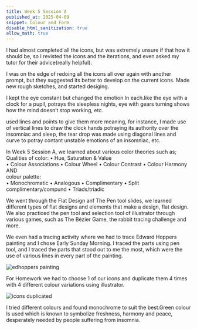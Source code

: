 ```yaml
---
title: Week 5 Session A
published_at: 2025-04-09
snippet: Colour and Form
disable_html_sanitization: true
allow_math: true
---
```


I had almost completed all the icons, but was extremely unsure if that how it should be, so I revisted the icons and the iterations, and even asked my tutor for their advice(really helpful).

 I was on the edge of redoing all the icons all over again with another prompt, but they suggested its better to develop on the current icons. 
Made new rough sketches, and started desiging.

I kept the eye constant but changed the emotion In each.like the eye with a clock for a pupil, potrays the sleepless nights, eye with gears turning shows how the mind doesn’t stop working, etc.

used lines and points to give them more meaning, for instance, I made use of vertical lines to draw the clock hands potraying its authority over the insomniac and sleep, the tear drop was made using diagonal lines and curve to potray contant unstable emotions of an insomniac, etc.

In Week 5 Session A, we learned about various color theories such as;
Qualities of color:
•	Hue, Saturation & Value                                                  
•	Colour Associations
•	Colour Wheel
•	Colour Contrast
•	Colour Harmony
AND  
colour palette:       
•	Monochromatic
•	Analogous
•	Complimentary
•	Split complimentary/compund
•	Triads/triadic

We went through the Flat Design anf The Pen tool slides, we learned different types of flat designs and elements that make a design, flat design. We also practiced the pen tool and selection tool of illustrator through various games, such as The Bézier Game, the rabbit tracing challenge and more.

We even had a tracing activity where we had to trace Edward Hoppers painting and I chose Early Sunday Morning.
I traced the parts using pen tool, and I traced the parts that stood out to me the most, which were the use of various lines in every part of the painting.

![edhoppers painting](subfolder/pic15.png)

For Homework we had to choose 1 of our icons and duplicate them 4 times with 4 different colour variations using illustrator.

![icons duplicated](subfolder/pic16.png)

I tried different colours and found monochrome to suit the best.Green colour Is used which is known to symbolize freshness, harmony and peace, desperately needed by people suffering from insomnia.
